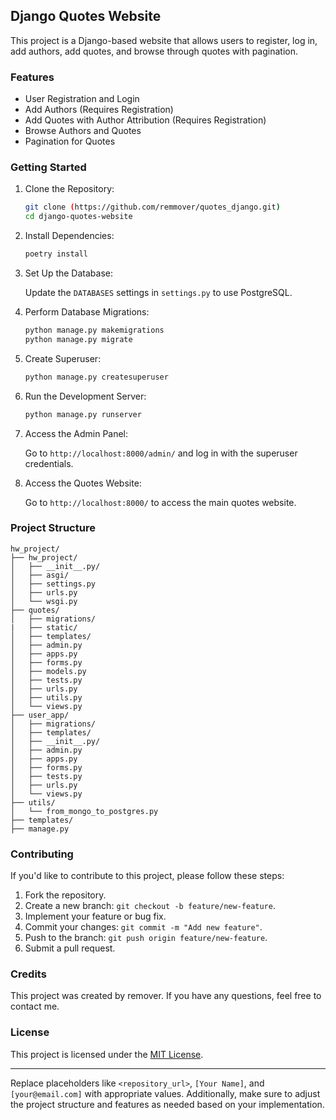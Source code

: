## Django Quotes Website

This project is a Django-based website that allows users to register, log in, add authors, add quotes, and browse through quotes with pagination.

### Features

- User Registration and Login
- Add Authors (Requires Registration)
- Add Quotes with Author Attribution (Requires Registration)
- Browse Authors and Quotes
- Pagination for Quotes

### Getting Started

1. Clone the Repository:

   ```bash
   git clone (https://github.com/remmover/quotes_django.git)
   cd django-quotes-website
   ```

2. Install Dependencies:

   ```bash
   poetry install
   ```

3. Set Up the Database:

   Update the `DATABASES` settings in `settings.py` to use PostgreSQL.

4. Perform Database Migrations:

   ```bash
   python manage.py makemigrations
   python manage.py migrate
   ```

5. Create Superuser:

   ```bash
   python manage.py createsuperuser
   ```

6. Run the Development Server:

   ```bash
   python manage.py runserver
   ```

7. Access the Admin Panel:

   Go to `http://localhost:8000/admin/` and log in with the superuser credentials.

8. Access the Quotes Website:

   Go to `http://localhost:8000/` to access the main quotes website.

### Project Structure

```
hw_project/
├── hw_project/
│   ├── __init__.py/
│   ├── asgi/
│   ├── settings.py
│   ├── urls.py
│   └── wsgi.py
├── quotes/
│   ├── migrations/
|   ├── static/
│   ├── templates/
│   ├── admin.py
│   ├── apps.py
│   ├── forms.py
│   ├── models.py
│   ├── tests.py
│   ├── urls.py
│   ├── utils.py
│   └── views.py
├── user_app/
│   ├── migrations/
│   ├── templates/
│   ├── __init__.py/
│   ├── admin.py
│   ├── apps.py
│   ├── forms.py
│   ├── tests.py
│   ├── urls.py
│   └── views.py
├── utils/
│   └── from_mongo_to_postgres.py
├── templates/
├── manage.py
```

### Contributing

If you'd like to contribute to this project, please follow these steps:

1. Fork the repository.
2. Create a new branch: `git checkout -b feature/new-feature`.
3. Implement your feature or bug fix.
4. Commit your changes: `git commit -m "Add new feature"`.
5. Push to the branch: `git push origin feature/new-feature`.
6. Submit a pull request.

### Credits

This project was created by remover. If you have any questions, feel free to contact me.

### License

This project is licensed under the [MIT License](LICENSE).

---

Replace placeholders like `<repository_url>`, `[Your Name]`, and `[your@email.com]` with appropriate values. Additionally, make sure to adjust the project structure and features as needed based on your implementation.
